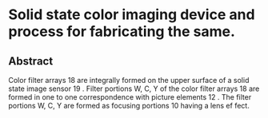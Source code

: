 # Solid state color imaging device and process for fabricating the same.

## Abstract
Color filter arrays 18 are integrally formed on the upper surface of a solid state image sensor 19 . Filter portions W, C, Y of the color filter arrays 18 are formed in one to one correspondence with picture elements 12 . The filter portions W, C, Y are formed as focusing portions 10 having a lens ef fect.